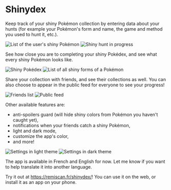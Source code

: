 # Shinydex

Keep track of your shiny Pokémon collection by entering data about your hunts (for example your Pokémon's form and name, the game and method you used to hunt it, etc.).

![List of the user's shiny Pokémon](https://raw.githubusercontent.com/Remiscan/Shinydex/refs/heads/master/images/preview/main.jpg) ![Shiny hunt in progress](https://github.com/Remiscan/Shinydex/blob/master/images/preview/hunts.jpg?raw=true)

See how close you are to completing your shiny Pokédex, and see what every shiny Pokémon looks like.

![Shiny Pokédex](https://github.com/Remiscan/Shinydex/blob/master/images/preview/pokedex.jpg?raw=true) ![List of all shiny forms of a Pokémon](https://github.com/Remiscan/Shinydex/blob/master/images/preview/sprites-viewer.jpg?raw=true)

Share your collection with friends, and see their collections as well. You can also choose to appear in the public feed for everyone to see your progress!

![Friends list](https://github.com/Remiscan/Shinydex/blob/master/images/preview/friends-list.jpg?raw=true) ![Public feed](https://github.com/Remiscan/Shinydex/blob/master/images/preview/public-feed.jpg?raw=true)

Other available features are:
- anti-spoilers guard (will hide shiny colors from Pokémon you haven't caught yet),
- notifications when your friends catch a shiny Pokémon,
- light and dark mode,
- customize the app's color,
- and more!

![Settings in light theme](https://github.com/Remiscan/Shinydex/blob/master/images/preview/settings-light.jpg?raw=true) ![Settings in dark theme](https://github.com/Remiscan/Shinydex/blob/master/images/preview/settings-dark.jpg?raw=true)

The app is available in French and English for now. Let me know if you want to help translate it into another language.

Try it out at <https://remiscan.fr/shinydex/>! You can use it on the web, or install it as an app on your phone.